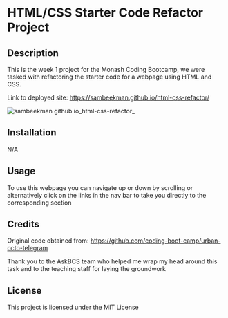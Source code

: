 # HTML/CSS Starter Code Refactor Project

## Description

This is the week 1 project for the Monash Coding Bootcamp, we were tasked with refactoring the starter code for a webpage using HTML and CSS.

Link to deployed site: https://sambeekman.github.io/html-css-refactor/

![sambeekman github io_html-css-refactor_](https://github.com/SamBeekman/html-css-refactor/assets/131665093/cf6b591b-7184-4f24-8d63-2013ab5c9ccf)



## Installation

N/A

## Usage

To use this webpage you can navigate up or down by scrolling or alternatively click on the links in the nav bar to take you directly to the corresponding section

## Credits

Original code obtained from: https://github.com/coding-boot-camp/urban-octo-telegram

Thank you to the AskBCS team who helped me wrap my head around this task and to the teaching staff for laying the groundwork

## License

This project is licensed under the MIT License
